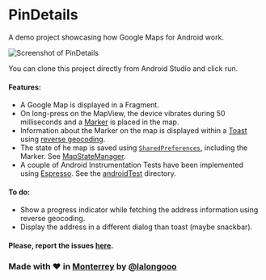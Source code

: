# PinDetails
A demo project showcasing how Google Maps for Android work.


![Screenshot of PinDetails](http://i.imgur.com/95qDqPC.png)


You can clone this project directly from Android Studio and click run.

#### Features:

* A Google Map is displayed in a Fragment.
* On long-press on the MapView, the device vibrates during 50 milliseconds and a [Marker](https://developers.google.com/maps/documentation/android-api/marker) is placed in the map.
* Information about the Marker on the map is displayed within a [Toast](https://developer.android.com/guide/topics/ui/notifiers/toasts.html) using [reverse geocoding](https://developer.android.com/training/location/display-address.html).
* The state of he map is saved using [`SharedPreferences`](https://developer.android.com/guide/topics/data/data-storage.html#pref), including the Marker. See [MapStateManager](https://github.com/lalongooo/PinDetails/blob/master/app/src/main/java/com/example/pindetails/util/MapStateManager.java).
* A couple of Android Instrumentation Tests have been implemented using [Espresso](https://google.github.io/android-testing-support-library/). See the [androidTest](https://github.com/lalongooo/PinDetails/tree/master/app/src/androidTest) directory.

#### To do:

* Show a progress indicator while fetching the address information using reverse geocoding.
* Display the address in a different dialog than toast (maybe snackbar).

#### Please, report the issues [here](https://github.com/lalongooo/PinDetails/issues/new).

### Made with :heart: in [Monterrey](https://www.google.com/maps?q=Monterrey) by [@lalongooo](https://twitter.com/lalongooo)

